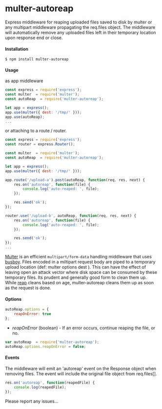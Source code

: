 multer-autoreap
===============

Express middleware for reaping uploaded files saved to disk by multer or any multipart middleware propagating the req.files object.  The middleware will automatically remove any uploaded files left in their temporary location upon response end or close.


#### Installation

`$ npm install multer-autoreap`



#### Usage
as app middleware
```js
const express = require('express');
const multer  = require('multer');
const autoReap  = require('multer-autoreap');

let app = express();
app.use(multer({ dest: '/tmp/' }));
app.use(autoReap);
...
```

or attaching to a route / router.

```js
const express = require('express');
const router = express.Router();

const multer  = require('multer');
const autoReap  = require('multer-autoreap');

let app = express();
app.use(multer({ dest: '/tmp/' }));

app.route('/upload-a').post(autoReap, function(req, res, next) {
	res.on('autoreap', function(file) {
		console.log('auto-reaped: ', file);
	});

	res.send('ok');
});

router.use('/upload-b', autoReap, function(req, res, next) {
	res.on('autoreap', function(file) {
		console.log('auto-reaped: ', file);
	});

	res.send('ok');
});
...
```

[Multer](https://github.com/expressjs/multer) is an efficient `multipart/form-data` handling middleware that uses [busboy](https://github.com/mscdex/busboy).  Files encoded in a miltipart request body are piped to a temporary upload location (def: multer options dest ).  This can have the effect of leaving open an attack vector where disk space can be consumed by these temporary files.  Its prudent and generally good form to clean them up.  While [reap](https://github.com/visionmedia/reap) cleans based on age, multer-autoreap cleans them up as soon as the request is done.

#### Options

```js
autoReap.options = {
	reapOnError: true
};
```
* *reapOnError* (boolean) - If an error occurs, continue reaping the file, or no.
```js
var autoReap  = require('multer-autoreap');
autoReap.options.reapOnError = false;
```


#### Events
The middleware will emit an 'autoreap' event on the Response object when removing files.  The event will include the original file object from req.files[].
```js
res.on('autoreap', function(reapedFile) {
	console.log(reapedFile);
});
```

Please report any issues...
